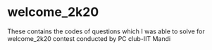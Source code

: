 # welcome_2k20
These contains the codes of questions which I was able to solve for welcome_2k20 contest conducted by PC club-IIT Mandi
